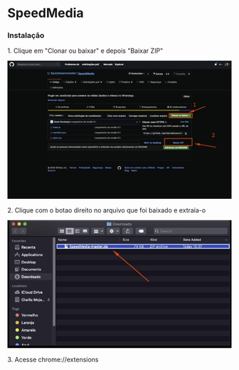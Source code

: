 <h1>SpeedMedia</h1>
<h3>Instalação</h3>
<p>1. Clique em "Clonar ou baixar" e depois "Baixar ZIP"</p>
<img src="./images/img1.jpeg" style='max-width: 100%;' />
<p>2. Clique com o botao direito no arquivo que foi baixado e extraía-o</p>
<img src='./images/img2.jpeg' style='max-width: 100%;' />
<p>3. Acesse chrome://extensions </p>
